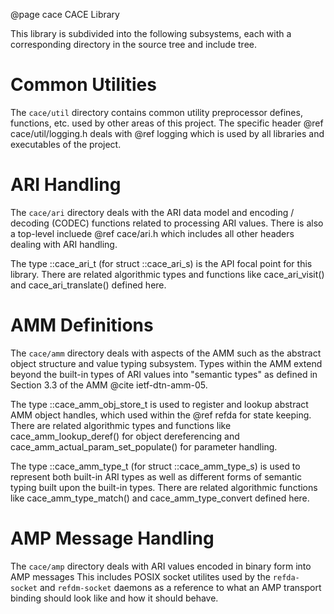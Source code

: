 @page cace CACE Library
<!--
Copyright (c) 2011-2025 The Johns Hopkins University Applied Physics
Laboratory LLC.

This file is part of the Delay-Tolerant Networking Management
Architecture (DTNMA) Tools package.

Licensed under the Apache License, Version 2.0 (the "License");
you may not use this file except in compliance with the License.
You may obtain a copy of the License at
    http://www.apache.org/licenses/LICENSE-2.0
Unless required by applicable law or agreed to in writing, software
distributed under the License is distributed on an "AS IS" BASIS,
WITHOUT WARRANTIES OR CONDITIONS OF ANY KIND, either express or implied.
See the License for the specific language governing permissions and
limitations under the License.
-->

This library is subdivided into the following subsystems, each with a corresponding directory in the source tree and include tree.

# Common Utilities

The `cace/util` directory contains common utility preprocessor defines, functions, etc. used by other areas of this project.
The specific header @ref cace/util/logging.h deals with @ref logging which is used by all libraries and executables of the project.

# ARI Handling

The `cace/ari` directory deals with the ARI data model and encoding / decoding (CODEC) functions related to processing ARI values.
There is also a top-level incluede @ref cace/ari.h which includes all other headers dealing with ARI handling.

The type ::cace_ari_t (for struct ::cace_ari_s) is the API focal point for this library.
There are related algorithmic types and functions like cace_ari_visit() and cace_ari_translate() defined here.

# AMM Definitions

The `cace/amm` directory deals with aspects of the AMM such as the abstract object structure and value typing subsystem.
Types within the AMM extend beyond the built-in types of ARI values into "semantic types" as defined in Section 3.3 of the AMM @cite ietf-dtn-amm-05.

The type ::cace_amm_obj_store_t is used to register and lookup abstract AMM object handles, which used within the @ref refda for state keeping.
There are related algorithmic types and functions like cace_amm_lookup_deref() for object dereferencing and cace_amm_actual_param_set_populate() for parameter handling.

The type ::cace_amm_type_t (for struct ::cace_amm_type_s) is used to represent both built-in ARI types as well as different forms of semantic typing built upon the built-in types.
There are related algorithmic functions like cace_amm_type_match() and cace_amm_type_convert defined here.

# AMP Message Handling

The `cace/amp` directory deals with ARI values encoded in binary form into AMP messages
This includes POSIX socket utilites used by the `refda-socket` and `refdm-socket` daemons as a reference to what an AMP transport binding should look like and how it should behave.
